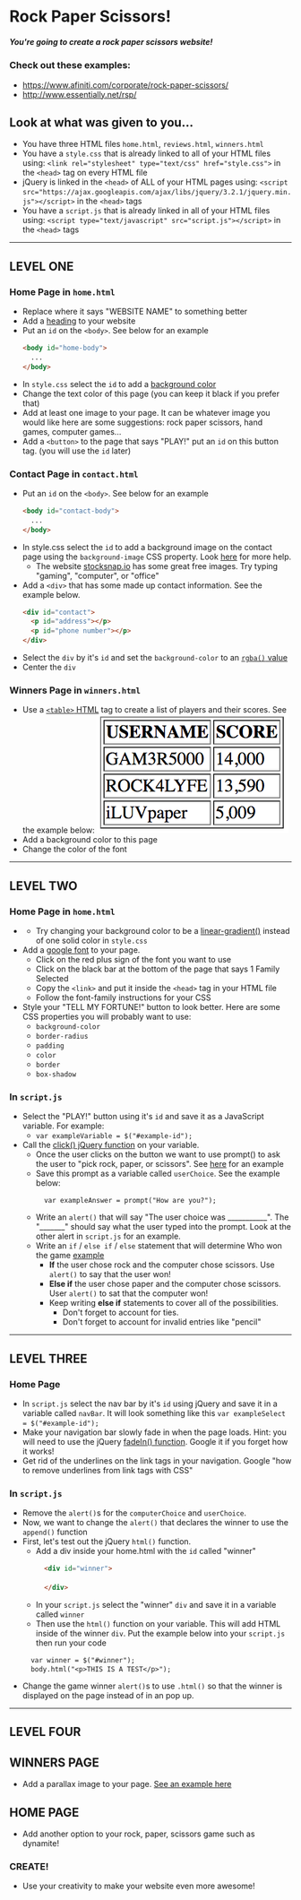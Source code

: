 # Rock Paper Scissors!

##### You're going to create a rock paper scissors website!

### Check out these examples:
* https://www.afiniti.com/corporate/rock-paper-scissors/
* http://www.essentially.net/rsp/

## Look at what was given to you...
* You have three HTML files `home.html`, `reviews.html`, `winners.html`
* You have a `style.css` that is already linked to all of your HTML files using: `<link rel="stylesheet" type="text/css" href="style.css">` in the `<head>` tag on every HTML file
* jQuery is linked in the `<head>` of ALL of your HTML pages using: `<script src="https://ajax.googleapis.com/ajax/libs/jquery/3.2.1/jquery.min.js"></script>` in the `<head>` tags
* You have a `script.js` that is already linked in all of your HTML files using: `<script type="text/javascript" src="script.js"></script>` in the `<head>` tags

_____________________________________________________________________________ 
## LEVEL ONE

### Home Page in `home.html`
* Replace where it says "WEBSITE NAME" to something better
* Add a [heading](https://www.w3schools.com/html/html_headings.asp) to your website
* Put an `id` on the `<body>`. See below for an example
  ``` HTML
  <body id="home-body">
    ...
  </body>
  ```
* In `style.css` select the `id` to add a [background color](https://www.w3schools.com/cssref/pr_background-color.asp)
* Change the text color of this page (you can keep it black if you prefer that)
* Add at least one image to your page. It can be whatever image you would like here are some suggestions: rock paper scissors, hand games, computer games...
* Add a `<button>` to the page that says "PLAY!" put an `id` on this button tag. (you will use the `id` later)

### Contact Page in `contact.html`
* Put an `id` on the `<body>`. See below for an example
  ``` HTML
  <body id="contact-body">
    ...
  </body>
  ```
* In style.css select the `id` to add a background image on the contact page using the `background-image` CSS property. Look [here](https://css-tricks.com/perfect-full-page-background-image/) for more help. 
    * The website [stocksnap.io](https://stocksnap.io/) has some great free images. Try typing "gaming", "computer", or "office"
* Add a `<div>` that has some made up contact information. See the example below.
  ``` HTML
  <div id="contact">
    <p id="address"></p>
    <p id="phone number"></p>
  </div>
  ```
* Select the `div` by it's `id` and set the `background-color` to an [`rgba()` value](https://www.w3schools.com/cssref/tryit.asp?filename=trycss_color_rgba)
* Center the `div`

### Winners Page in `winners.html`
* Use a [`<table>` HTML](https://www.w3schools.com/html/html_tables.asp) tag to create a list of players and their scores. See the example below:
  ![example table](images/example-table.png)
* Add a background color to this page
* Change the color of the font
_____________________________________________________________________________

## LEVEL TWO

### Home Page in `home.html`
* * Try changing your background color to be a [linear-gradient()](https://developer.mozilla.org/en-US/docs/Web/CSS/linear-gradient) instead of one solid color in `style.css`
* Add a [google font](https://fonts.google.com/) to your page.
  * Click on the red plus sign of the font you want to use
  * Click on the black bar at the bottom of the page that says 1 Family Selected
  * Copy the `<link>` and put it inside the `<head>` tag in your HTML file
  * Follow the font-family instructions for your CSS
* Style your "TELL MY FORTUNE!" button to look better. Here are some CSS properties you will probably want to use:
  * `background-color`
  * `border-radius`
  * `padding`
  * `color`
  * `border`
  * `box-shadow`


### In `script.js`
* Select the "PLAY!" button using it's `id` and save it as a JavaScript variable. For example:
  * ``` var exampleVariable = $("#example-id"); ```
* Call the [click() jQuery function](https://api.jquery.com/click/) on your variable. 
  * Once the user clicks on the button we want to use prompt() to ask the user to "pick rock, paper, or scissors". See [here](https://www.w3schools.com/jsref/met_win_prompt.asp) for an example
  * Save this prompt as a variable called `userChoice`. See the example below:
    ```
      var exampleAnswer = prompt("How are you?");
    ```
  * Write an `alert()` that will say "The user choice was ___________". The "_______" should say what the user typed into the prompt. Look at the other alert in `script.js` for an example.
  * Write an `if` / `else if` / `else` statement that will determine Who won the game [example](https://www.w3schools.com/js/js_if_else.asp)
    * **If** the user chose rock and the computer chose scissors. Use `alert()` to say that the user won!
    * **Else if** the user chose paper and the computer chose scissors. User `alert()` to sat that the computer won!
    * Keep writing **else if** statements to cover all of the possibilities. 
      * Don't forget to account for ties.
      * Don't forget to account for invalid entries like "pencil"

_____________________________________________________________________________
## LEVEL THREE

### Home Page
* In `script.js` select the nav bar by it's `id` using jQuery and save it in a variable called `navBar`. It will look something like this 
  ` var exampleSelect = $("#example-id"); `
* Make your navigation bar slowly fade in when the page loads. Hint: you will need to use the jQuery [fadeIn() function](http://api.jquery.com/fadein/). Google it if you forget how it works!
* Get rid of the underlines on the link tags in your navigation. Google "how to remove underlines from link tags with CSS"


### In `script.js`
* Remove the `alert()`s for the `computerChoice` and `userChoice`.
* Now, we want to change the `alert()` that declares the winner to use the `append()` function
* First, let's test out the jQuery `html()` function.
  * Add a div inside your home.html with the `id` called "winner"
    ``` HTML
      <div id="winner">
        
      </div>
    ```
  * In your `script.js` select the "winner" `div` and save it in a variable called `winner`
  * Then use the `html()` function on your variable. This will add HTML inside of the winner `div`. Put the example below into your `script.js` then run your code
  ``` 
    var winner = $("#winner");
    body.html("<p>THIS IS A TEST</p>");
  ```
* Change the game winner `alert()`s to use `.html()` so that the winner is displayed on the page instead of in an pop up.

_____________________________________________________________________________
## LEVEL FOUR

## WINNERS PAGE
* Add a parallax image to your page. [See an example here](https://www.w3schools.com/howto/howto_css_parallax.asp)

## HOME PAGE
* Add another option to your rock, paper, scissors game such as dynamite!

### CREATE!
* Use your creativity to make your website even more awesome!












